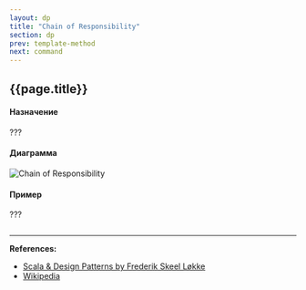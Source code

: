 ```yaml
---
layout: dp
title: "Chain of Responsibility"
section: dp
prev: template-method
next: command
---
```


## {{page.title}}

#### Назначение

???

#### Диаграмма

![Chain of Responsibility](https://ru.wikipedia.org/wiki/%D0%A4%D0%B0%D0%B9%D0%BB:Chain.png)

#### Пример

???

```scala mdoc

```


---

**References:**
- [Scala & Design Patterns by Frederik Skeel Løkke](https://www.scala-lang.org/old/sites/default/files/FrederikThesis.pdf)
- [Wikipedia](https://ru.wikipedia.org/wiki/%D0%A6%D0%B5%D0%BF%D0%BE%D1%87%D0%BA%D0%B0_%D0%BE%D0%B1%D1%8F%D0%B7%D0%B0%D0%BD%D0%BD%D0%BE%D1%81%D1%82%D0%B5%D0%B9)
